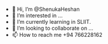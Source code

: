 - 👋 Hi, I’m @ShenukaHeshan
- 👀 I’m interested in ...
- 🌱 I’m currently learning in SLIIT.
- 💞️ I’m looking to collaborate on ...
- 📫 How to reach me +94 766228162

<!---
ShenukaHeshan/ShenukaHeshan is a ✨ special ✨ repository because its `README.md` (this file) appears on your GitHub profile.
You can click the Preview link to take a look at your changes.
--->
